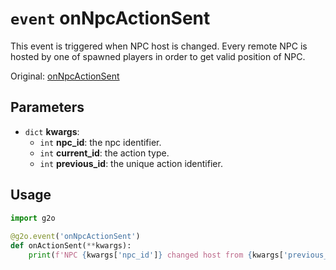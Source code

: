 # `event` onNpcActionSent

This event is triggered when NPC host is changed. Every remote NPC is hosted by one of spawned players in order to get valid position of NPC.

Original: [onNpcActionSent](https://gothicmultiplayerteam.gitlab.io/docs/0.3.0/script-reference/server-events/npc/onNpcActionSent/)

## Parameters
* `dict` **kwargs**:
    * `int` **npc_id**: the npc identifier.
    * `int` **current_id**: the action type.
    * `int` **previous_id**: the unique action identifier.

## Usage
```python
import g2o
        
@g2o.event('onNpcActionSent')
def onActionSent(**kwargs):
    print(f'NPC {kwargs['npc_id']} changed host from {kwargs['previous_id']} to {kwargs['current_id']}.')
```